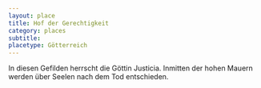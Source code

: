 ```yaml
---
layout: place
title: Hof der Gerechtigkeit
category: places
subtitle: 
placetype: Götterreich
---
```


In diesen Gefilden herrscht die Göttin Justicia. Inmitten der hohen Mauern werden über Seelen nach dem Tod entschieden.